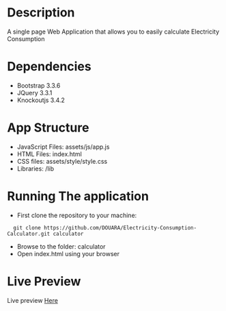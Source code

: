 # Description 
A single page Web Application that allows you to easily calculate Electricity Consumption 

# Dependencies
- Bootstrap 3.3.6
- JQuery 3.3.1 
- Knockoutjs 3.4.2 

# App Structure
- JavaScript Files:  assets/js/app.js
- HTML Files: index.html
- CSS files: assets/style/style.css
- Libraries: /lib 

# Running The application 
- First clone the repository to your machine: 
```
  git clone https://github.com/DOUARA/Electricity-Consumption-Calculator.git calculator
```
- Browse to the folder: calculator
- Open index.html using your browser 

# Live Preview 
Live preview [Here](https://cv.douara.me/preview/ec-calculator/)
